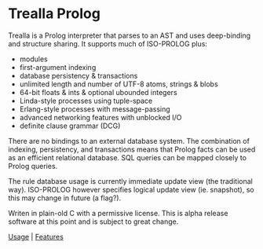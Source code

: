 Trealla Prolog
==============

Trealla is a Prolog interpreter that parses to an AST and uses deep-binding and structure sharing.
It supports much of ISO-PROLOG plus:

 - modules
 - first-argument indexing
 - database persistency & transactions
 - unlimited length and number of UTF-8 atoms, strings & blobs
 - 64-bit floats & ints & optional ubounded integers
 - Linda-style processes using tuple-space
 - Erlang-style processes with message-passing
 - advanced networking features with unblocked I/O
 - definite clause grammar (DCG)

There are no bindings to an external database system. The combination of indexing, persistency,
and transactions means that Prolog facts can be used as an efficient relational database. SQL
queries can be mapped closely to Prolog queries.

The rule database usage is currently immediate update view (the traditional way). ISO-PROLOG
however specifies logical update view (ie. snapshot), so this may change in future (a flag?).

Writen in plain-old C with a permissive license. This is alpha release software at this point and
is subject to great change.

[Usage](docs/USAGE.md) | [Features](docs/FEATURES.md)
